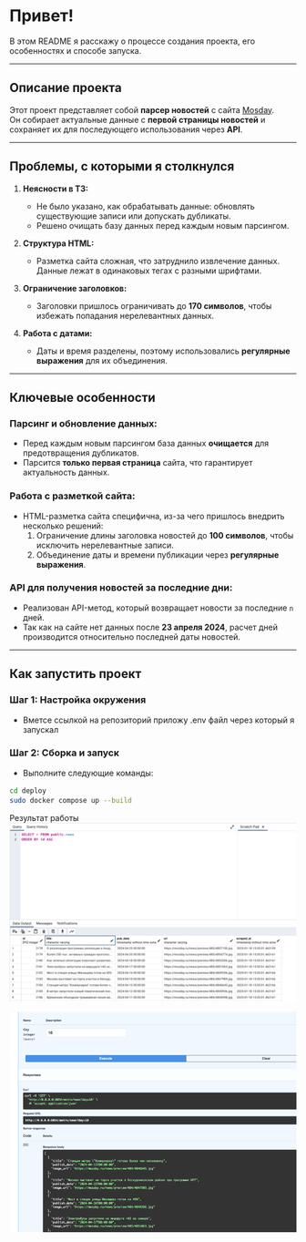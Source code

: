 # Привет!

В этом README я расскажу о процессе создания проекта, его особенностях и способе запуска.

---

## **Описание проекта**

Этот проект представляет собой **парсер новостей** с сайта [Mosday](https://mosday.ru/news/tags.php?metro).  
Он собирает актуальные данные с **первой страницы новостей** и сохраняет их для последующего использования через **API**.

---

## **Проблемы, с которыми я столкнулся**

1. **Неясности в ТЗ:**
   - Не было указано, как обрабатывать данные: обновлять существующие записи или допускать дубликаты.
   - Решено очищать базу данных перед каждым новым парсингом.

2. **Структура HTML:**
   - Разметка сайта сложная, что затруднило извлечение данных. Данные лежат в одинаковых тегах с разными шрифтами.

3. **Ограничение заголовков:**
   - Заголовки пришлось ограничивать до **170 символов**, чтобы избежать попадания нерелевантных данных.

4. **Работа с датами:**
   - Даты и время разделены, поэтому использовались **регулярные выражения** для их объединения.

---

## **Ключевые особенности**

### **Парсинг и обновление данных:**
- Перед каждым новым парсингом база данных **очищается** для предотвращения дубликатов.
- Парсится **только первая страница** сайта, что гарантирует актуальность данных.

### **Работа с разметкой сайта:**
- HTML-разметка сайта специфична, из-за чего пришлось внедрить несколько решений:
  1. Ограничение длины заголовка новостей до **100 символов**, чтобы исключить нерелевантные записи.
  2. Объединение даты и времени публикации через **регулярные выражения**.

### **API для получения новостей за последние дни:**
- Реализован API-метод, который возвращает новости за последние `n` дней.
- Так как на сайте нет данных после **23 апреля 2024**, расчет дней производится относительно последней даты новостей.

---


## **Как запустить проект**

### Шаг 1: Настройка окружения
- Вметсе ссылкой на репозиторий приложу .env файл через который я запускал

### Шаг 2: Сборка и запуск
- Выполните следующие команды:

```bash
cd deploy
sudo docker compose up --build
```

Результат работы
![img_1.png](img_1.png)

![img.png](img.png)